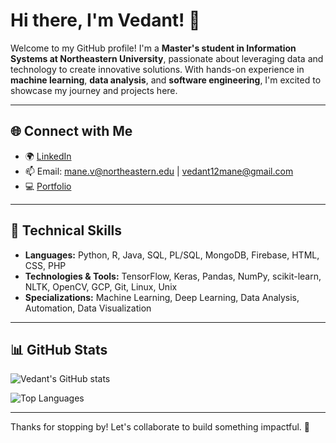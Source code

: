 # Hi there, I'm Vedant! 👋

Welcome to my GitHub profile! I'm a **Master's student in Information Systems at Northeastern University**, passionate about leveraging data and technology to create innovative solutions. With hands-on experience in **machine learning**, **data analysis**, and **software engineering**, I'm excited to showcase my journey and projects here.

---

## 🌐 Connect with Me
- 🌍 [LinkedIn](https://linkedin.com/in/vedant-mane/)
- 📫 Email: mane.v@northeastern.edu | vedant12mane@gmail.com
- 💻 [Portfolio](https://bento.me/vedantmane)

---

## 🔧 Technical Skills
- **Languages:** Python, R, Java, SQL, PL/SQL, MongoDB, Firebase, HTML, CSS, PHP
- **Technologies & Tools:** TensorFlow, Keras, Pandas, NumPy, scikit-learn, NLTK, OpenCV, GCP, Git, Linux, Unix
- **Specializations:** Machine Learning, Deep Learning, Data Analysis, Automation, Data Visualization

---

## 📊 GitHub Stats

![Vedant's GitHub stats](https://github-readme-stats.vercel.app/api?username=vedantmane&show_icons=true&theme=radical)

![Top Languages](https://github-readme-stats.vercel.app/api/top-langs/?username=vedantmane&layout=compact&theme=radical)

---

Thanks for stopping by! Let's collaborate to build something impactful. 🚀
